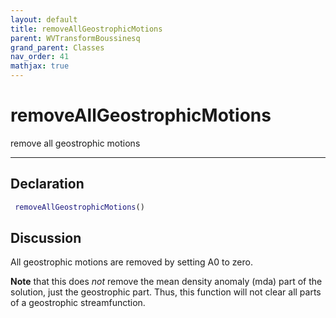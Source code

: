 ```yaml
---
layout: default
title: removeAllGeostrophicMotions
parent: WVTransformBoussinesq
grand_parent: Classes
nav_order: 41
mathjax: true
---
```


#  removeAllGeostrophicMotions

remove all geostrophic motions


---

## Declaration
```matlab
 removeAllGeostrophicMotions()     
```
## Discussion

  All geostrophic motions are removed by setting A0 to zero.
 
  **Note** that this does *not* remove the mean density anomaly
  (mda) part of the solution, just the geostrophic part. Thus,
  this function will not clear all parts of a geostrophic
  streamfunction.
 
      
